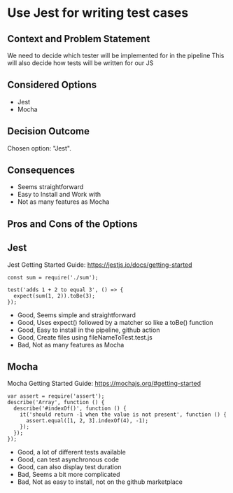 # Use Jest for writing test cases

## Context and Problem Statement

We need to decide which tester will be implemented for in the pipeline
This will also decide how tests will be written for our JS

## Considered Options

- Jest
- Mocha

## Decision Outcome

Chosen option: "Jest".

## Consequences

- Seems straightforward
- Easy to Install and Work with
- Not as many features as Mocha

## Pros and Cons of the Options

## Jest

Jest Getting Started Guide: <https://jestjs.io/docs/getting-started>

```
const sum = require('./sum');

test('adds 1 + 2 to equal 3', () => {
  expect(sum(1, 2)).toBe(3);
});
```

- Good, Seems simple and straightforward
- Good, Uses expect() followed by a matcher so like a toBe() function
- Good, Easy to install in the pipeline, github action
- Good, Create files using fileNameToTest.test.js
- Bad, Not as many features as Mocha

## Mocha

Mocha Getting Started Guide: <https://mochajs.org/#getting-started>

```
var assert = require('assert');
describe('Array', function () {
  describe('#indexOf()', function () {
    it('should return -1 when the value is not present', function () {
      assert.equal([1, 2, 3].indexOf(4), -1);
    });
  });
});
```

- Good, a lot of different tests available
- Good, can test asynchronous code
- Good, can also display test duration
- Bad, Seems a bit more complicated
- Bad, Not as easy to install, not on the github marketplace
